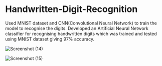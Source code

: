 # Handwritten-Digit-Recognition
Used MNIST dataset and CNN(Convolutional Neural Network) to train the model to recognise the digits.
Developed an Artificial Neural Network classifier for recognising handwritten digits which was trained and tested using MNIST dataset giving 97% accuracy.

![Screenshot (14)](https://github.com/captainaj7/handwritten-digit-recognition/assets/91454482/841cf12a-352a-4e8a-9896-14d5985ceb7e)

![Screenshot (15)](https://github.com/captainaj7/handwritten-digit-recognition/assets/91454482/8d9d2d9e-f9b6-4614-b25e-d758a803c56a)
